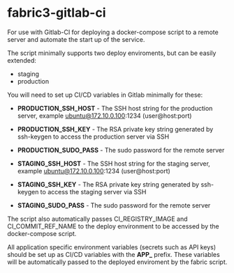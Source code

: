 # fabric3-gitlab-ci

For use with Gitlab-CI for deploying a docker-compose script to a remote server and automate the start up of the service.  

The script minimally supports two deploy enviroments, but can be easily extended:
- staging
- production

You will need to set up CI/CD variables in Gitlab minimally for these:
- **PRODUCTION_SSH_HOST** - The SSH host string for the production server, example ubuntu@172.10.0.100:1234 (user@host:port)
- **PRODUCTION_SSH_KEY** - The RSA private key string generated by ssh-keygen to access the production server via SSH
- **PRODUCTION_SUDO_PASS** - The sudo password for the remote server  

- **STAGING_SSH_HOST** - The SSH host string for the staging server, example ubuntu@172.10.0.100:1234 (user@host:port)
- **STAGING_SSH_KEY** - The RSA private key string generated by ssh-keygen to access the staging server via SSH
- **STAGING_SUDO_PASS** - The sudo password for the remote server

The script also automatically passes CI_REGISTRY_IMAGE and CI_COMMIT_REF_NAME to the deploy environment
to be accessed by the docker-compose script.

All application specific environment variables (secrets such as API keys) should be set up as CI/CD variables with the **APP_** prefix. These variables will be automatically passed to the deployed enviroment by the fabric script.
